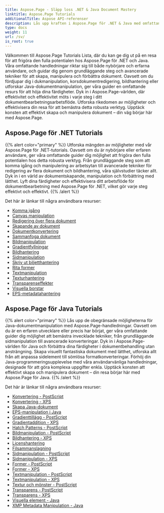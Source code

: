 ```yaml
---
title: Aspose.Page - Släpp loss .NET & Java Document Mastery
linktitle: Aspose.Page Tutorials
additionalTitle: Aspose API-referenser
description: Lås upp kraften i Aspose.Page för .NET & Java med omfattande handledningar. Lär dig skapa, manipulera och förbättra dokument utan ansträngning.
type: docs
weight: 11
url: /sv/
is_root: true
---
```


Välkommen till Aspose.Page Tutorials Lista, där du kan ge dig ut på en resa för att frigöra den fulla potentialen hos Aspose.Page för .NET och Java. Våra omfattande handledningar riktar sig till både nybörjare och erfarna användare, och guidar dig genom grundläggande steg och avancerade tekniker för att skapa, manipulera och förbättra dokument. Oavsett om du fördjupar dig i dukmanipulation, korsdokumentredigering, bildhantering eller utforskar Java-dokumentmanipulation, ger våra guider en omfattande resurs för att höja dina färdigheter. Dyk in i Aspose.Page-världen, där effektivitet och effektivitet möts i varje steg i ditt dokumentbearbetningsarbetsflöde. Utforska rikedomen av möjligheter och effektivisera din resa för att bemästra detta robusta verktyg. Upptäck konsten att effektivt skapa och manipulera dokument – din väg börjar här med Aspose.Page.

## Aspose.Page för .NET Tutorials
{{% alert color="primary" %}}
Utforska mängden av möjligheter med vår Aspose.Page för .NET-tutorials. Oavsett om du är nybörjare eller erfaren användare, ger våra omfattande guider dig möjlighet att frigöra den fulla potentialen hos detta robusta verktyg. Från grundläggande steg som att komma igång och manipulering av arbetsytan till avancerade tekniker för redigering av flera dokument och bildhantering, våra självstudier täcker allt. Dyk in i en värld av dokumentskapande, manipulation och förbättring med lätthet. Lyft dina färdigheter och effektivisera ditt arbetsflöde för dokumentbearbetning med Aspose.Page för .NET, vilket gör varje steg effektivt och effektivt.
{{% /alert %}}

Det här är länkar till några användbara resurser:
 
- [Komma igång](./net/getting-started/)
- [Canvas manipulation](./net/canvas-manipulation/)
- [Redigering över flera dokument](./net/cross-document-editing/)
- [Skapande av dokument](./net/document-creation/)
- [Dokumentkonvertering](./net/document-conversion/)
- [Sammanfoga dokument](./net/document-merging/)
- [Bildmanipulation](./net/image-manipulation/)
- [Gradientfyllningar](./net/gradient-fills/)
- [Bildhantering](./net/image-management/)
- [Sidmanipulation](./net/page-manipulation/)
- [Skriv ut biljetthantering](./net/print-ticket-management/)
- [Rita former](./net/drawing-shapes/)
- [Textmanipulation](./net/text-manipulation/)
- [Texturhantering](./net/texture-handling/)
- [Transparenseffekter](./net/transparency-effects/)
- [Visuella borstar](./net/visual-brushes/)
- [EPS-metadatahantering](./net/eps-metadata-management/)



## Aspose.Page för Java Tutorials
{{% alert color="primary" %}}
Lås upp de obegränsade möjligheterna för Java-dokumentmanipulation med Aspose.Page-handledningar. Oavsett om du är en erfaren utvecklare eller precis har börjat, ger våra omfattande guider dig möjlighet att bemästra invecklade tekniker, från grundläggande sidmanipulation till avancerade konverteringar. Dyk in i Aspose.Page-världen för Java och förbättra dina färdigheter i dokumentbehandling utan ansträngning. Skapa visuellt fantastiska dokument med lätthet, utforska allt från att anpassa sidelement till sömlösa formatkonverteringar. Förhöj din Java-programmeringsupplevelse med våra användarvänliga handledningar, designade för att göra komplexa uppgifter enkla. Upptäck konsten att effektivt skapa och manipulera dokument – din resa börjar här med Aspose.Page för Java.
{{% /alert %}}

Det här är länkar till några användbara resurser:

- [Konvertering - PostScript](./java/postscript-conversion/)
- [Konvertering - XPS](./java/xps-conversion/)
- [Skapa Java-dokument](./java/document-creation/)
- [EPS-manipulation i Java](./java/manipulation-eps/)
- [Gradienttillägg - PostScript](./java/postscript-gradient-addition/)
- [Gradientaddition - XPS](./java/xps-gradient-addition/)
- [Hatch Patterns - PostScript](./java/postscript-hatch-patterns/)
- [Bildmanipulation - PostScript](./java/postscript-image-manipulation/)
- [Bildhantering - XPS](./java/xps-image-manipulation/)
- [Licenshantering](./java/license-management/)
- [Filsammanslagning](./java/file-merging/)
- [Sidmanipulation - PostScript](./java/postscript-page-manipulation/)
- [Sidmanipulation - XPS](./java/xps-page-manipulation/)
- [Former - PostScript](./java/postscript-shapes/)
- [Former - XPS](./java/xps-shapes/)
- [Textmanipulation - PostScript](./java/postscript-text-manipulation/)
- [Textmanipulation - XPS](./java/xps-text-manipulation/)
- [Textur och mönster - PostScript](./java/postscript-texture-patterns/)
- [Transparens - PostScript](./java/postscript-transparency/)
- [Transparens - XPS](./java/xps-transparency/)
- [Visuella element - Java](./java/visual-elements/)
- [XMP Metadata Manipulation - Java](./java/xmp-metadata-manipulation/)

